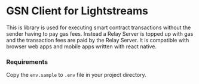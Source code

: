 # GSN Client for Lightstreams

This is library is used for executing smart contract transactions without the sender having to pay gas fees. Instead a Relay Server is topped up with gas and the transaction fees are paid by the Relay Server. It is compatible with browser web apps and mobile apps written with react native.

### Requirements

Copy the `env.sample` to `.env` file in your project directory.


